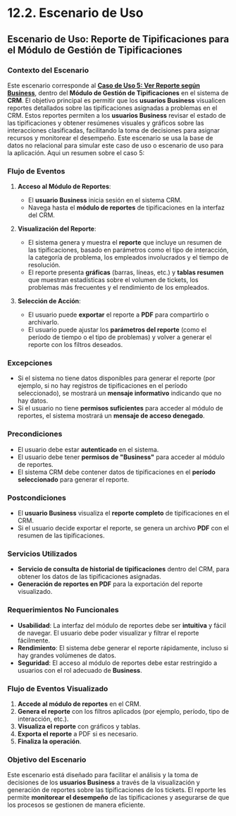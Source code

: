 # 12.2. Escenario de Uso

## Escenario de Uso: Reporte de Tipificaciones para el Módulo de Gestión de Tipificaciones

### **Contexto del Escenario**
Este escenario corresponde al [**Caso de Uso 5: Ver Reporte según Business**](https://github.com/fiis-bd242/bd242-grupo1/blob/main/4/4.4/4.4.md), dentro del **Módulo de Gestión de Tipificaciones** en el sistema de **CRM**. El objetivo principal es permitir que los **usuarios Business** visualicen reportes detallados sobre las tipificaciones asignadas a problemas en el CRM. Estos reportes permiten a los **usuarios Business** revisar el estado de las tipificaciones y obtener resúmenes visuales y gráficos sobre las interacciones clasificadas, facilitando la toma de decisiones para asignar recursos y monitorear el desempeño.
Este escenario se usa la base de datos no relacional para simular este caso de uso o escenario de uso para la aplicación.
Aqui un resumen sobre el caso 5:

### **Flujo de Eventos**
1. **Acceso al Módulo de Reportes**:
   - El **usuario Business** inicia sesión en el sistema CRM.
   - Navega hasta el **módulo de reportes** de tipificaciones en la interfaz del CRM.

2. **Visualización del Reporte**:
   - El sistema genera y muestra el **reporte** que incluye un resumen de las tipificaciones, basado en parámetros como el tipo de interacción, la categoría de problema, los empleados involucrados y el tiempo de resolución.
   - El reporte presenta **gráficas** (barras, líneas, etc.) y **tablas resumen** que muestran estadísticas sobre el volumen de tickets, los problemas más frecuentes y el rendimiento de los empleados.

3. **Selección de Acción**:
   - El usuario puede **exportar** el reporte a **PDF** para compartirlo o archivarlo.
   - El usuario puede ajustar los **parámetros del reporte** (como el período de tiempo o el tipo de problemas) y volver a generar el reporte con los filtros deseados.


### **Excepciones**
- Si el sistema no tiene datos disponibles para generar el reporte (por ejemplo, si no hay registros de tipificaciones en el período seleccionado), se mostrará un **mensaje informativo** indicando que no hay datos.
- Si el usuario no tiene **permisos suficientes** para acceder al módulo de reportes, el sistema mostrará un **mensaje de acceso denegado**.

### **Precondiciones**
- El usuario debe estar **autenticado** en el sistema.
- El usuario debe tener **permisos de "Business"** para acceder al módulo de reportes.
- El sistema CRM debe contener datos de tipificaciones en el **período seleccionado** para generar el reporte.

### **Postcondiciones**
- El **usuario Business** visualiza el **reporte completo** de tipificaciones en el CRM.
- Si el usuario decide exportar el reporte, se genera un archivo **PDF** con el resumen de las tipificaciones.


### **Servicios Utilizados**
- **Servicio de consulta de historial de tipificaciones** dentro del CRM, para obtener los datos de las tipificaciones asignadas.
- **Generación de reportes en PDF** para la exportación del reporte visualizado.


### **Requerimientos No Funcionales**
- **Usabilidad**: La interfaz del módulo de reportes debe ser **intuitiva** y fácil de navegar. El usuario debe poder visualizar y filtrar el reporte fácilmente.
- **Rendimiento**: El sistema debe generar el reporte rápidamente, incluso si hay grandes volúmenes de datos.
- **Seguridad**: El acceso al módulo de reportes debe estar restringido a usuarios con el rol adecuado de **Business**.


### **Flujo de Eventos Visualizado**
1. **Accede al módulo de reportes** en el CRM.
2. **Genera el reporte** con los filtros aplicados (por ejemplo, período, tipo de interacción, etc.).
3. **Visualiza el reporte** con gráficos y tablas.
4. **Exporta el reporte** a PDF si es necesario.
5. **Finaliza la operación**.


### **Objetivo del Escenario**
Este escenario está diseñado para facilitar el análisis y la toma de decisiones de los **usuarios Business** a través de la visualización y generación de reportes sobre las tipificaciones de los tickets. El reporte les permite **monitorear el desempeño** de las tipificaciones y asegurarse de que los procesos se gestionen de manera eficiente.

